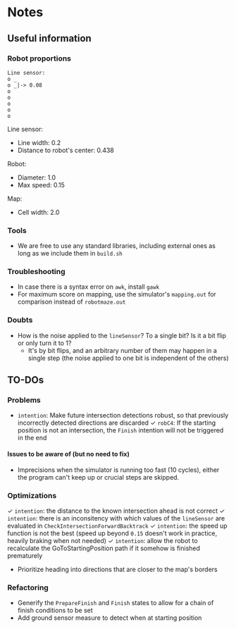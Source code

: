 # Notes

## Useful information

### Robot proportions

```
Line sensor:
o _
o _|-> 0.08
o
o
o
o
o
```

Line sensor:
- Line width: 0.2
- Distance to robot's center: 0.438

Robot:
- Diameter: 1.0
- Max speed: 0.15

Map:
- Cell width: 2.0

### Tools

- We are free to use any standard libraries, including external ones as long as we include them in `build.sh`

### Troubleshooting

- In case there is a syntax error on `awk`, install `gawk`
- For maximum score on mapping, use the simulator's `mapping.out` for comparison instead of `robotmaze.out`

### Doubts

- How is the noise applied to the `lineSensor`? To a single bit? Is it a bit flip or only turn it to 1?
  - It's by bit flips, and an arbitrary number of them may happen in a single step (the noise applied to one bit is independent of the others)

## TO-DOs

### Problems

- `intention`: Make future intersection detections robust, so that previously incorrectly detected directions are discarded
✓ `robC4`: If the starting position is not an intersection, the `Finish` intention will not be triggered in the end

#### Issues to be aware of (but no need to fix)

- Imprecisions when the simulator is running too fast (10 cycles), either the program can't keep up or crucial steps are skipped.

### Optimizations

✓ `intention`: the distance to the known intersection ahead is not correct
✓ `intention`: there is an inconsitency with which values of the `lineSensor` are evaluated in `CheckIntersectionForwardBacktrack`
✓ `intention`: the speed up function is not the best (speed up beyond `0.15` doesn't work in practice, heavily braking when not needed)
✓ `intention`: allow the robot to recalculate the GoToStartingPosition path if it somehow is finished prematurely
- Prioritize heading into directions that are closer to the map's borders

### Refactoring

- Generify the `PrepareFinish` and `Finish` states to allow for a chain of finish conditions to be set
- Add ground sensor measure to detect when at starting position
